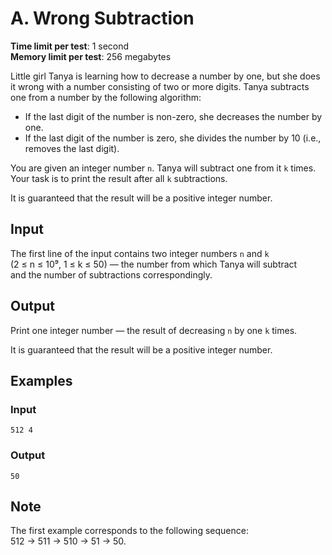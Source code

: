 # A. Wrong Subtraction

**Time limit per test**: 1 second  
**Memory limit per test**: 256 megabytes  

Little girl Tanya is learning how to decrease a number by one, but she does it wrong with a number consisting of two or more digits. Tanya subtracts one from a number by the following algorithm:

- If the last digit of the number is non-zero, she decreases the number by one.
- If the last digit of the number is zero, she divides the number by 10 (i.e., removes the last digit).

You are given an integer number `n`. Tanya will subtract one from it `k` times. Your task is to print the result after all `k` subtractions.

It is guaranteed that the result will be a positive integer number.

## Input

The first line of the input contains two integer numbers `n` and `k`  
(2 ≤ n ≤ 10⁹, 1 ≤ k ≤ 50) — the number from which Tanya will subtract  
and the number of subtractions correspondingly.

## Output

Print one integer number — the result of decreasing `n` by one `k` times.  

It is guaranteed that the result will be a positive integer number.

## Examples

### Input
```
512 4
```
### Output
```
50
```

## Note

The first example corresponds to the following sequence:  
512 → 511 → 510 → 51 → 50.

